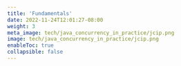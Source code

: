 ```yaml
---
title: 'Fundamentals'
date: 2022-11-24T12:01:27-08:00
weight: 3
meta_image: tech/java_concurrency_in_practice/jcip.png
image: tech/java_concurrency_in_practice/jcip.png
enableToc: true
collapsible: false
---
```

